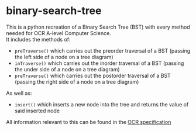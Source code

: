 # binary-search-tree

This is a python recreation of a Binary Search Tree (BST) with every method needed for OCR A-level Computer Science. </br>
It includes the methods of: </br>
- `preTraverse()` which carries out the preorder traversal of a BST (passing the left side of a node on a tree diagram)
- `inTraverse()` which carries out the inorder traversal of a BST (passing the under side of a node on a tree diagram)
- `preTraverse()` which carries out the postorder traversal of a BST (passing the right side of a node on a tree diagram)

As well as:
- `insert()` which inserts a new node into the tree and returns the value of said inserted node

All information relevant to this can be found in the [OCR specification](https://www.ocr.org.uk/Images/170844-specification-accredited-a-level-gce-computer-science-h446.pdf)
